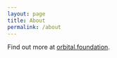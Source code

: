 ```yaml
---
layout: page
title: About
permalink: /about
---
```


Find out more at [orbital.foundation](https://orbital.foundation).